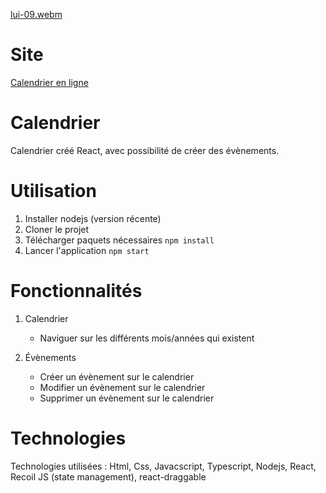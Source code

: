 [lui-09.webm](https://user-images.githubusercontent.com/29934021/182053805-0bfea7f9-80a5-47c0-bfa9-0aad36a5574f.webm)

# Site

[Calendrier en ligne](https://calendar-ts.netlify.app/)

# Calendrier

Calendrier créé React, avec possibilité de créer des évènements.

# Utilisation

1. Installer nodejs (version récente)
2. Cloner le projet
3. Télécharger paquets nécessaires `npm install`
4. Lancer l'application `npm start`

# Fonctionnalités

1. Calendrier

   - Naviguer sur les différents mois/années qui existent

2. Évènements
   - Créer un évènement sur le calendrier
   - Modifier un évènement sur le calendrier
   - Supprimer un évènement sur le calendrier

# Technologies

Technologies utilisées : Html, Css, Javacscript, Typescript, Nodejs, React, Recoil JS (state management), react-draggable
